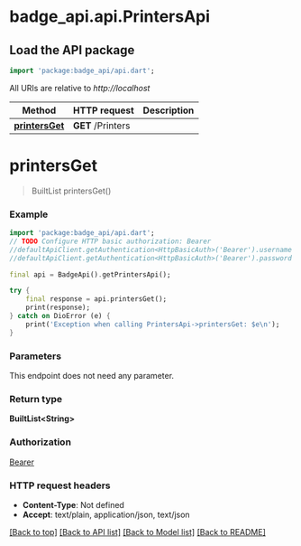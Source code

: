 # badge_api.api.PrintersApi

## Load the API package
```dart
import 'package:badge_api/api.dart';
```

All URIs are relative to *http://localhost*

Method | HTTP request | Description
------------- | ------------- | -------------
[**printersGet**](PrintersApi.md#printersget) | **GET** /Printers | 


# **printersGet**
> BuiltList<String> printersGet()



### Example
```dart
import 'package:badge_api/api.dart';
// TODO Configure HTTP basic authorization: Bearer
//defaultApiClient.getAuthentication<HttpBasicAuth>('Bearer').username = 'YOUR_USERNAME'
//defaultApiClient.getAuthentication<HttpBasicAuth>('Bearer').password = 'YOUR_PASSWORD';

final api = BadgeApi().getPrintersApi();

try {
    final response = api.printersGet();
    print(response);
} catch on DioError (e) {
    print('Exception when calling PrintersApi->printersGet: $e\n');
}
```

### Parameters
This endpoint does not need any parameter.

### Return type

**BuiltList&lt;String&gt;**

### Authorization

[Bearer](../README.md#Bearer)

### HTTP request headers

 - **Content-Type**: Not defined
 - **Accept**: text/plain, application/json, text/json

[[Back to top]](#) [[Back to API list]](../README.md#documentation-for-api-endpoints) [[Back to Model list]](../README.md#documentation-for-models) [[Back to README]](../README.md)

